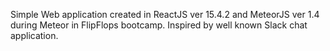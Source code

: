 Simple Web application created in ReactJS ver 15.4.2 and MeteorJS ver 1.4 during Meteor in FlipFlops bootcamp. 
Inspired by well known Slack chat application.
